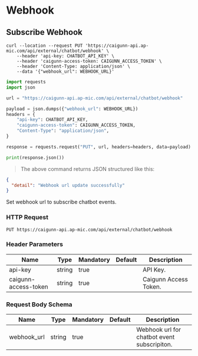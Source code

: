 # Webhook

## Subscribe Webhook

```shell
curl --location --request PUT 'https://caigunn-api.ap-mic.com/api/external/chatbot/webhook' \
    --header 'api-key: CHATBOT_API_KEY' \
    --header 'caigunn-access-token: CAIGUNN_ACCESS_TOKEN' \
    --header 'Content-Type: application/json' \
    --data '{"webhook_url": WEBHOOK_URL}'
```

```python
import requests
import json

url = "https://caigunn-api.ap-mic.com/api/external/chatbot/webhook"

payload = json.dumps({"webhook_url": WEBHOOK_URL})
headers = {
    "api-key": CHATBOT_API_KEY,
    "caigunn-access-token": CAIGUNN_ACCESS_TOKEN,
    "Content-Type": "application/json",
}

response = requests.request("PUT", url, headers=headers, data=payload)

print(response.json())

```

> The above command returns JSON structured like this:

```json
{
  "detail": "Webhook url update successfully"
}
```

Set webhook url to subscribe chatbot events.

### HTTP Request

`PUT https://caigunn-api.ap-mic.com/api/external/chatbot/webhook`

### Header Parameters

| Name                 | Type   | Mandatory | Default | Description           |
| -------------------- | ------ | --------- | ------- | --------------------- |
| api-key              | string | true      |         | API Key.              |
| caigunn-access-token | string | true      |         | Caigunn Access Token. |

### Request Body Schema

| Name        | Type   | Mandatory | Default | Description                                 |
| ----------- | ------ | --------- | ------- | ------------------------------------------- |
| webhook_url | string | true      |         | Webhook url for chatbot event subscripiton. |

